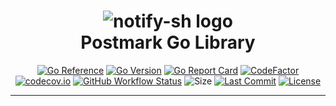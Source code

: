 <div align="center">
 <h1><img alt="notify-sh logo" src="https://github.com/signalbuy/go-postmark/blob/main/postmark.png" /><br />
  Postmark Go Library
 </h1>

[![Go Reference](https://pkg.go.dev/badge/signalbuy/go-postmark.svg)](https://pkg.go.dev/github.com/signalbuy/go-postmark) [![Go Version](https://img.shields.io/github/go-mod/go-version/signalbuy/go-postmark)](https://go.dev/) [![Go Report Card](https://goreportcard.com/badge/github.com/signalbuy/go-postmark)](https://goreportcard.com/report/github.com/signalbuy/go-postmark) [![CodeFactor](https://www.codefactor.io/repository/github/signalbuy/go-postmark/badge)](https://www.codefactor.io/repository/github/signalbuy/go-postmark) [![codecov.io](https://codecov.io/github/signalbuy/go-postmark/coverage.svg?branch=main)](https://codecov.io/github/signalbuy/go-postmark?branch=main) [![GitHub Workflow Status](https://img.shields.io/github/actions/workflow/status/signalbuy/go-postmark/.github/workflows/go.yml)](https://github.com/signalbuy/go-postmark/blob/main/.github/workflows/go.yml) ![Size](https://img.shields.io/github/languages/code-size/signalbuy/go-postmark) [![Last Commit](https://img.shields.io/github/last-commit/signalbuy/go-postmark)](https://github.com/signalbuy/go-postmark/commits/main) [![License](https://img.shields.io/github/license/signalbuy/go-postmark)](https://github.com/signalbuy/go-postmark/blob/main/LICENSE.md)

</div>
<hr/>
